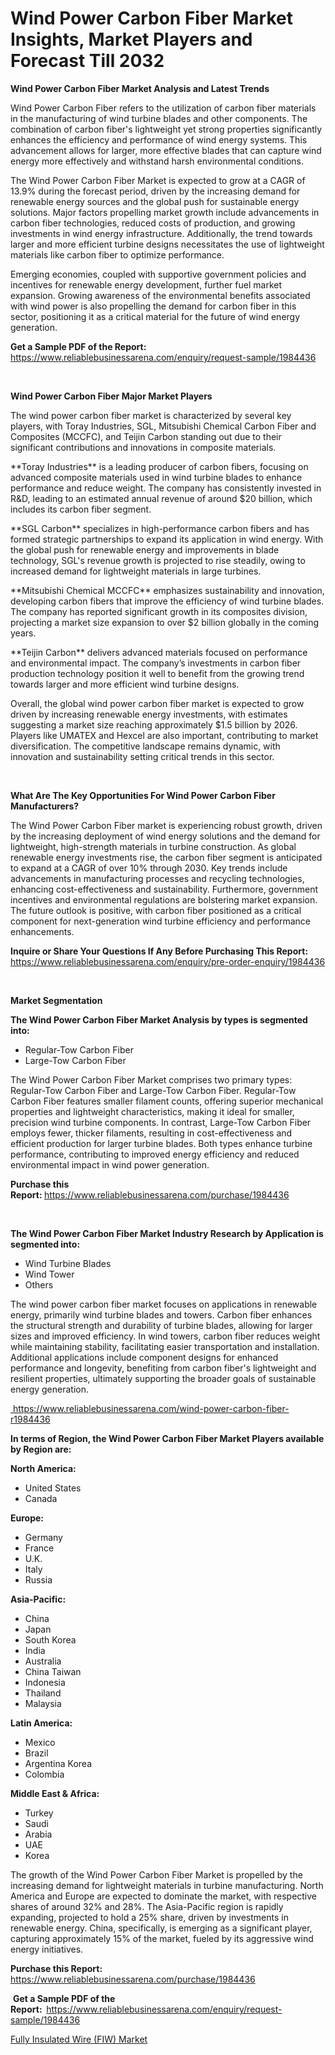 <p><h1>Wind Power Carbon Fiber Market Insights, Market Players and Forecast Till 2032</h1></p><p><strong>Wind Power Carbon Fiber Market Analysis and Latest Trends</strong></p>
<p><p>Wind Power Carbon Fiber refers to the utilization of carbon fiber materials in the manufacturing of wind turbine blades and other components. The combination of carbon fiber's lightweight yet strong properties significantly enhances the efficiency and performance of wind energy systems. This advancement allows for larger, more effective blades that can capture wind energy more effectively and withstand harsh environmental conditions.</p><p>The Wind Power Carbon Fiber Market is expected to grow at a CAGR of 13.9% during the forecast period, driven by the increasing demand for renewable energy sources and the global push for sustainable energy solutions. Major factors propelling market growth include advancements in carbon fiber technologies, reduced costs of production, and growing investments in wind energy infrastructure. Additionally, the trend towards larger and more efficient turbine designs necessitates the use of lightweight materials like carbon fiber to optimize performance.</p><p>Emerging economies, coupled with supportive government policies and incentives for renewable energy development, further fuel market expansion. Growing awareness of the environmental benefits associated with wind power is also propelling the demand for carbon fiber in this sector, positioning it as a critical material for the future of wind energy generation.</p></p>
<p><strong>Get a Sample PDF of the Report:&nbsp;</strong> <a href="https://www.reliablebusinessarena.com/enquiry/request-sample/1984436?utm_campaign=1909&utm_medium=2&utm_source=Github&utm_content=ia&utm_term=05022025&utm_id=wind-power-carbon-fiber">https://www.reliablebusinessarena.com/enquiry/request-sample/1984436</a></p>
<p>&nbsp;</p>
<p><strong>Wind Power Carbon Fiber Major Market Players</strong></p>
<p><p>The wind power carbon fiber market is characterized by several key players, with Toray Industries, SGL, Mitsubishi Chemical Carbon Fiber and Composites (MCCFC), and Teijin Carbon standing out due to their significant contributions and innovations in composite materials. </p><p>**Toray Industries** is a leading producer of carbon fibers, focusing on advanced composite materials used in wind turbine blades to enhance performance and reduce weight. The company has consistently invested in R&D, leading to an estimated annual revenue of around $20 billion, which includes its carbon fiber segment. </p><p>**SGL Carbon** specializes in high-performance carbon fibers and has formed strategic partnerships to expand its application in wind energy. With the global push for renewable energy and improvements in blade technology, SGL's revenue growth is projected to rise steadily, owing to increased demand for lightweight materials in large turbines.</p><p>**Mitsubishi Chemical MCCFC** emphasizes sustainability and innovation, developing carbon fibers that improve the efficiency of wind turbine blades. The company has reported significant growth in its composites division, projecting a market size expansion to over $2 billion globally in the coming years.</p><p>**Teijin Carbon** delivers advanced materials focused on performance and environmental impact. The company’s investments in carbon fiber production technology position it well to benefit from the growing trend towards larger and more efficient wind turbine designs.</p><p>Overall, the global wind power carbon fiber market is expected to grow driven by increasing renewable energy investments, with estimates suggesting a market size reaching approximately $1.5 billion by 2026. Players like UMATEX and Hexcel are also important, contributing to market diversification. The competitive landscape remains dynamic, with innovation and sustainability setting critical trends in this sector.</p></p>
<p>&nbsp;</p>
<p><strong>What Are The Key Opportunities For Wind Power Carbon Fiber Manufacturers?</strong></p>
<p><p>The Wind Power Carbon Fiber market is experiencing robust growth, driven by the increasing deployment of wind energy solutions and the demand for lightweight, high-strength materials in turbine construction. As global renewable energy investments rise, the carbon fiber segment is anticipated to expand at a CAGR of over 10% through 2030. Key trends include advancements in manufacturing processes and recycling technologies, enhancing cost-effectiveness and sustainability. Furthermore, government incentives and environmental regulations are bolstering market expansion. The future outlook is positive, with carbon fiber positioned as a critical component for next-generation wind turbine efficiency and performance enhancements.</p></p>
<p><strong>Inquire or Share Your Questions If Any Before Purchasing This Report:</strong> <a href="https://www.reliablebusinessarena.com/enquiry/pre-order-enquiry/1984436?utm_campaign=1909&utm_medium=2&utm_source=Github&utm_content=ia&utm_term=05022025&utm_id=wind-power-carbon-fiber">https://www.reliablebusinessarena.com/enquiry/pre-order-enquiry/1984436</a></p>
<p>&nbsp;</p>
<p><strong>Market Segmentation</strong></p>
<p><strong>The Wind Power Carbon Fiber Market Analysis by types is segmented into:</strong></p>
<p><ul><li>Regular-Tow Carbon Fiber</li><li>Large-Tow Carbon Fiber</li></ul></p>
<p><p>The Wind Power Carbon Fiber Market comprises two primary types: Regular-Tow Carbon Fiber and Large-Tow Carbon Fiber. Regular-Tow Carbon Fiber features smaller filament counts, offering superior mechanical properties and lightweight characteristics, making it ideal for smaller, precision wind turbine components. In contrast, Large-Tow Carbon Fiber employs fewer, thicker filaments, resulting in cost-effectiveness and efficient production for larger turbine blades. Both types enhance turbine performance, contributing to improved energy efficiency and reduced environmental impact in wind power generation.</p></p>
<p><strong>Purchase this Report:&nbsp;</strong><a href="https://www.reliablebusinessarena.com/purchase/1984436?utm_campaign=1909&utm_medium=2&utm_source=Github&utm_content=ia&utm_term=05022025&utm_id=wind-power-carbon-fiber">https://www.reliablebusinessarena.com/purchase/1984436</a></p>
<p>&nbsp;</p>
<p><strong>The Wind Power Carbon Fiber Market Industry Research by Application is segmented into:</strong></p>
<p><ul><li>Wind Turbine Blades</li><li>Wind Tower</li><li>Others</li></ul></p>
<p><p>The wind power carbon fiber market focuses on applications in renewable energy, primarily wind turbine blades and towers. Carbon fiber enhances the structural strength and durability of turbine blades, allowing for larger sizes and improved efficiency. In wind towers, carbon fiber reduces weight while maintaining stability, facilitating easier transportation and installation. Additional applications include component designs for enhanced performance and longevity, benefiting from carbon fiber's lightweight and resilient properties, ultimately supporting the broader goals of sustainable energy generation.</p></p>
<p><a href="https://www.reliablebusinessarena.com/wind-power-carbon-fiber-r1984436?utm_campaign=1909&utm_medium=2&utm_source=Github&utm_content=ia&utm_term=05022025&utm_id=wind-power-carbon-fiber">&nbsp;https://www.reliablebusinessarena.com/wind-power-carbon-fiber-r1984436</a></p>
<p><strong>In terms of Region, the Wind Power Carbon Fiber Market Players available by Region are:</strong></p>
<p>
    <p> <strong> North America: </strong>
        <ul>
            <li>United States</li>
            <li>Canada</li>
        </ul>
        </p> 
    <p> <strong> Europe: </strong>
        <ul>
            <li>Germany</li>
            <li>France</li>
            <li>U.K.</li>
            <li>Italy</li>
            <li>Russia</li>
        </ul>
        </p> 
    <p> <strong> Asia-Pacific: </strong>
        <ul>
            <li>China</li>
            <li>Japan</li>
            <li>South Korea</li>
            <li>India</li>
            <li>Australia</li>
            <li>China Taiwan</li>
            <li>Indonesia</li>
            <li>Thailand</li>
            <li>Malaysia</li>
        </ul>
        </p> 
    <p> <strong> Latin America: </strong>
        <ul>
            <li>Mexico</li>
            <li>Brazil</li>
            <li>Argentina Korea</li>
            <li>Colombia</li>
        </ul>
        </p> 
    <p> <strong> Middle East & Africa: </strong>
        <ul>
            <li>Turkey</li>
            <li>Saudi</li>
            <li>Arabia</li>
            <li>UAE</li>
            <li>Korea</li>
        </ul>
    </p>
    </p>
<p><p>The growth of the Wind Power Carbon Fiber Market is propelled by the increasing demand for lightweight materials in turbine manufacturing. North America and Europe are expected to dominate the market, with respective shares of around 32% and 28%. The Asia-Pacific region is rapidly expanding, projected to hold a 25% share, driven by investments in renewable energy. China, specifically, is emerging as a significant player, capturing approximately 15% of the market, fueled by its aggressive wind energy initiatives.</p></p>
<p><strong>Purchase this Report: </strong><a href="https://www.reliablebusinessarena.com/purchase/1984436?utm_campaign=1909&utm_medium=2&utm_source=Github&utm_content=ia&utm_term=05022025&utm_id=wind-power-carbon-fiber">https://www.reliablebusinessarena.com/purchase/1984436</a></p>
<p>&nbsp;<strong>Get a Sample PDF of the Report:&nbsp;&nbsp;</strong><a href="https://www.reliablebusinessarena.com/enquiry/request-sample/1984436?utm_campaign=1909&utm_medium=2&utm_source=Github&utm_content=ia&utm_term=05022025&utm_id=wind-power-carbon-fiber">https://www.reliablebusinessarena.com/enquiry/request-sample/1984436</a></p>
<p><strong></strong></p>
<p><p><a href="https://github.com/luckyshygirl/Market-Research-Report-List-7/blob/main/fully-insulated-wire-fiw-market.md?utm_campaign=1909&utm_medium=2&utm_source=Github&utm_content=ia&utm_term=05022025&utm_id=wind-power-carbon-fiber">Fully Insulated Wire (FIW) Market</a></p></p>